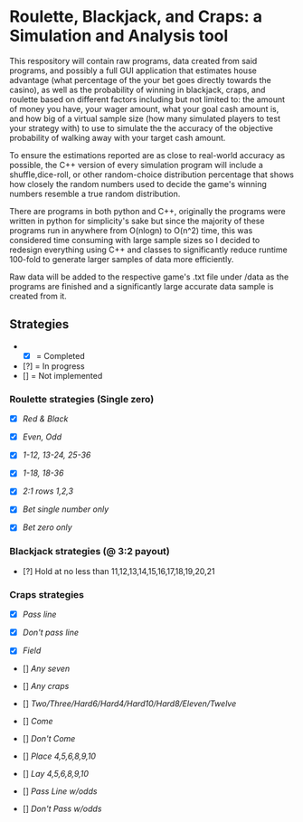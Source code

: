 # Roulette, Blackjack, and Craps: a Simulation and Analysis tool

This respository will contain raw programs, data created from said programs, and possibly a full GUI application that estimates house advantage (what percentage of the your bet goes directly towards the casino), as well as the probability of winning in blackjack, craps, and roulette based on different factors including but not limited to: the amount of money you have, your wager amount, what your goal cash amount is, and how big of a virtual sample size (how many simulated players to test your strategy with) to use to simulate the the accuracy of the objective probability of walking away with your target cash amount.

To ensure the estimations reported are as close to real-world accuracy as possible, the C++ version of every simulation program will include a shuffle,dice-roll, or other random-choice distribution percentage that shows how closely the random numbers used to decide the game's winning numbers resemble a true random distribution.

There are programs in both python and C++, originally the programs were written in python for simplicity's sake but since the majority of these programs run in anywhere from O(nlogn) to O(n^2) time, this was considered time consuming with large sample sizes so I decided to redesign everything using C++ and classes to significantly reduce runtime 100-fold to generate larger samples of data more efficiently.

Raw data will be added to the respective game's .txt file under /data as the programs are finished and a significantly large accurate data sample is created from it.

## Strategies
- - [x] = Completed
- [?] = In progress
- [] = Not implemented

### Roulette strategies (Single zero)

- [x] *Red & Black*
 
- [x] *Even, Odd*

- [x] *1-12, 13-24, 25-36*

- [x] *1-18, 18-36*

- [x] *2:1 rows 1,2,3*

- [x] *Bet single number only* 

- [x] *Bet zero only*

### Blackjack strategies (@ 3:2 payout)
- [?] Hold at no less than 11,12,13,14,15,16,17,18,19,20,21

### Craps strategies
- [x] *Pass line*

- [x] *Don't pass line*

- [x] *Field*

- [] *Any seven*

- [] *Any craps*

- [] *Two/Three/Hard6/Hard4/Hard10/Hard8/Eleven/Twelve*

- [] *Come*

- [] *Don't Come*

- [] *Place 4,5,6,8,9,10*

- [] *Lay 4,5,6,8,9,10*

- [] *Pass Line w/odds*

- [] *Don't Pass w/odds*
